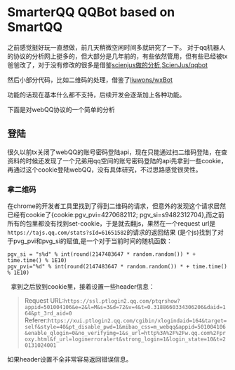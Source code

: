 # SmarterQQ QQBot based on SmartQQ

之前感觉挺好玩一直想做，前几天稍微空闲时间多就研究了一下。
对于qq机器人的协议的分析网上挺多的，但大部分是几年前的，有些依然管用，但有些已经被tx爸爸改了，对于没有修改的很多是借鉴[scienjus做的分析](http://www.scienjus.com/webqq-analysis-1/),[ScienJus/qqbot](https://github.com/ScienJus/qqbot)

然后小部分代码，比如二维码的处理，借鉴了[liuwons/wxBot](https://github.com/liuwons/wxBot)

功能的话现在基本什么都不支持，后续开发会逐渐加上各种功能。

下面是对webQQ协议的一个简单的分析

## 登陆
很久以前tx关闭了webQQ的账号密码登陆api，现在只能通过扫二维码登陆，在查资料的时候还发现了一个兄弟用qq空间的账号密码登陆的api先拿到一些cookie，再通过这个cookie登陆webQQ，没有具体研究，不过思路感觉很灵性。

### 拿二维码
在chrome的开发者工具里找到了得到二维码的请求，但意外的发现这个请求居然已经有cookie了{cookie:pgv_pvi=4270682112; pgv_si=s9482312704},而之前所有的包里都没有找到set-cookie，于是就去翻js，果然在一个request url是`https://tajs.qq.com/stats?sId=61651582`的请求的返回结果 \(是个js\)找到了对于pvg_pvi和pvg_si的赋值,是一个对于当前时间的随机函数：

    pgv_si = "s%d" % int(round(2147483647 * random.random()) * + time.time() % 1E10)
    pgv_pvi="%d" % int(round(2147483647 * random.random()) * + time.time() % 1E10)
  
拿到之后放到cookie里，接着设置一些header信息：

>Request URL:`https://ssl.ptlogin2.qq.com/ptqrshow?appid=501004106&e=2&l=M&s=3&d=72&v=4&t=0.3188660334306206&daid=164&pt_3rd_aid=0`
>Referer:`https://xui.ptlogin2.qq.com/cgibin/xlogindaid=164&target=self&style=40&pt_disable_pwd=1&mibao_css=m_webqq&appid=501004106&enable_qlogin=0&no_verifyimg=1&s_url=http%3A%2F%2Fw.qq.com%2Fproxy.html&f_url=loginerroralert&strong_login=1&login_state=10&t=20131024001`

如果header设置不全非常容易返回错误信息。 

